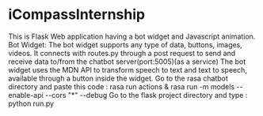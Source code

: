 # iCompassInternship

This is Flask Web application having a bot widget and Javascript animation. Bot Widget: The bot widget supports any type of data, buttons, images, videos. It connects with routes.py through a post request to send and receive data to/from the chatbot server(port:5005)(as a service) The bot widget uses the MDN API to transform speech to text and text to speech, available through a button inside the widget.
Go to the rasa chatbot directory and paste this code : rasa run actions & rasa run -m models --enable-api --cors "*" --debug
Go to the flask project directory and type : python run.py

